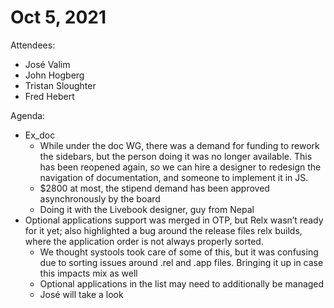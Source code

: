 # Oct 5, 2021

Attendees:

* José Valim
* John Hogberg
* Tristan Sloughter
* Fred Hebert

Agenda:

* Ex_doc
    * While under the doc WG, there was a demand for funding to rework the sidebars, but the person doing it was no longer available. This has been reopened again, so we can hire a designer to redesign the navigation of documentation, and someone to implement it in JS.
    * $2800 at most, the stipend demand has been approved asynchronously by the board
    * Doing it with the Livebook designer, guy from Nepal
* Optional applications support was merged in OTP, but Relx wasn’t ready for it yet; also highlighted a bug around the release files relx builds, where the application order is not always properly sorted.
    * We thought systools took care of some of this, but it was confusing due to sorting issues around .rel and .app files. Bringing it up in case this impacts mix as well
    * Optional applications in the list may need to additionally be managed
    * José will take a look
